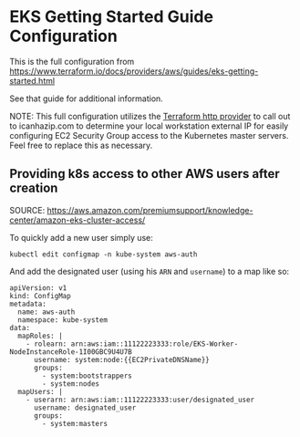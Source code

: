 # EKS Getting Started Guide Configuration

This is the full configuration from https://www.terraform.io/docs/providers/aws/guides/eks-getting-started.html

See that guide for additional information.

NOTE: This full configuration utilizes the [Terraform http provider](https://www.terraform.io/docs/providers/http/index.html) to call out to icanhazip.com to determine your local workstation external IP for easily configuring EC2 Security Group access to the Kubernetes master servers. Feel free to replace this as necessary.

## Providing k8s access to other AWS users after creation
SOURCE: https://aws.amazon.com/premiumsupport/knowledge-center/amazon-eks-cluster-access/

To quickly add a new user simply use:
```
kubectl edit configmap -n kube-system aws-auth
```

And add the designated user (using his `ARN` and `username`) to a map like so:
```
apiVersion: v1 
kind: ConfigMap 
metadata: 
  name: aws-auth 
  namespace: kube-system 
data: 
  mapRoles: | 
    - rolearn: arn:aws:iam::11122223333:role/EKS-Worker-NodeInstanceRole-1I00GBC9U4U7B 
      username: system:node:{{EC2PrivateDNSName}} 
      groups: 
        - system:bootstrappers 
        - system:nodes 
  mapUsers: | 
    - userarn: arn:aws:iam::11122223333:user/designated_user 
      username: designated_user 
      groups: 
        - system:masters
```
